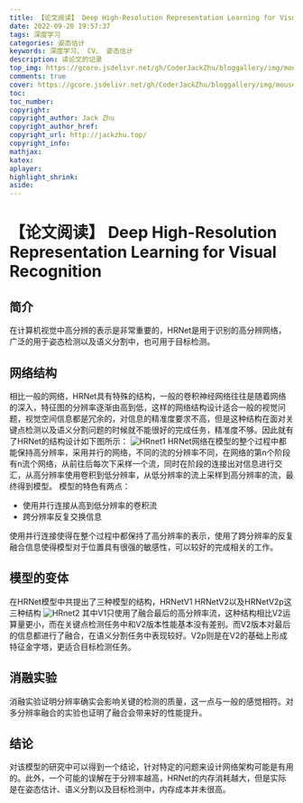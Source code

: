 ```yaml
---
title: 【论文阅读】 Deep High-Resolution Representation Learning for Visual Recognition
date: 2022-09-20 19:57:37
tags: 深度学习
categories: 姿态估计
keywords: 深度学习、 CV、 姿态估计
description: 读论文的记录
top_img: https://gcore.jsdelivr.net/gh/CoderJackZhu/bloggallery/img/mouse.jpg
comments: true
cover: https://gcore.jsdelivr.net/gh/CoderJackZhu/bloggallery/img/mouse.jpg
toc:
toc_number:
copyright:
copyright_author: Jack Zhu
copyright_author_href: 
copyright_url: http://jackzhu.top/
copyright_info: 
mathjax: 
katex: 
aplayer: 
highlight_shrink: 
aside: 
---
```

# 【论文阅读】 Deep High-Resolution Representation Learning for Visual Recognition

## 简介
在计算机视觉中高分辨的表示是非常重要的，HRNet是用于识别的高分辨网络，广泛的用于姿态检测以及语义分割中，也可用于目标检测。
## 网络结构
相比一般的网络，HRNet具有特殊的结构，一般的卷积神经网络往往是随着网络的深入，特征图的分辨率逐渐由高到低，这样的网络结构设计适合一般的视觉问题，视觉空间信息都是冗余的，对信息的精准度要求不高，但是这种结构在面对关键点检测以及语义分割问题的时候就不能很好的完成任务，精准度不够。因此就有了HRNet的结构设计如下图所示：
![HRnet1](https://gcore.jsdelivr.net/gh/CoderJackZhu/bloggallery/img/HRnet1.png)
HRNet网络在模型的整个过程中都能保持高分辨率，采用并行的网络，不同的流的分辨率不同，在网络的第n个阶段有n流个网络，从前往后每次下采样一个流，同时在阶段的连接出对信息进行交汇，从高分辨率使用卷积到低分辨率，从低分辨率的流上采样到高分辨率的流，最终得到模型。
模型的特色有两点：

- 使用并行连接从高到低分辨率的卷积流
- 跨分辨率反复交换信息

使用并行连接使得在整个过程中都保持了高分辨率的表示，使用了跨分辨率的反复融合信息使得模型对于位置具有很强的敏感性，可以较好的完成相关的工作。
## 模型的变体
在HRNet模型中共提出了三种模型的结构，HRNetV1 HRNetV2以及HRNetV2p这三种结构
![HRnet2](https://gcore.jsdelivr.net/gh/CoderJackZhu/bloggallery/img/HRnet2.png)
其中V1只使用了融合最后的高分辨率流，这种结构相比V2运算量更小，而在关键点检测任务中和V2版本性能基本没有差别。而V2版本对最后的信息都进行了融合，在语义分割任务中表现较好。V2p则是在V2的基础上形成特征金字塔，更适合目标检测任务。

## 消融实验
消融实验证明分辨率确实会影响关键的检测的质量，这一点与一般的感觉相符。对多分辨率融合的实验也证明了融合会带来好的性能提升。

## 结论
对该模型的研究中可以得到一个结论，针对特定的问题来设计网络架构可能是有用的。此外，一个可能的误解在于分辨率越高，HRNet的内存消耗越大，但是实际是在姿态估计、语义分割以及目标检测中，内存成本并未很高。